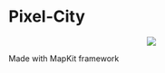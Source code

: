 # Pixel-City

<p align="center">
<img src="https://img.shields.io/badge/swift-%204%20%7C%204.2%20-blue.svg" />
</p>

Made with MapKit framework
